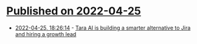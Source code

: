 # [Published on 2022-04-25](index.md)

* [2022-04-25, 18:26:14](https://news.ycombinator.com/item?id=31158776) - [Tara AI is building a smarter alternative to Jira and hiring a growth lead](https://jobs.gohire.io/tara-ai-wyqbsv6l/growth-lead-84924/)
